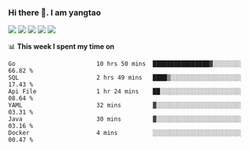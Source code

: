 ### Hi there 👋. I am yangtao 

<!-- **runtu666/runtu666** is a ✨ _special_ ✨ repository because its `README.md` (this file) appears on your GitHub profile. -->

![](https://github-profile-summary-cards.vercel.app/api/cards/profile-details?username=runtu666&theme=github)
![](https://github-profile-summary-cards.vercel.app/api/cards/repos-per-language?username=runtu666&theme=github)
![](https://github-profile-summary-cards.vercel.app/api/cards/most-commit-language?username=runtu666&theme=github)
![](https://github-profile-summary-cards.vercel.app/api/cards/stats?&username=runtu666&theme=github)
![](https://github-profile-summary-cards.vercel.app/api/cards/productive-time?username=runtu666&theme=github)

📊 **This week I spent my time on**
<!--START_SECTION:waka-->

```text
Go                       10 hrs 50 mins  ████████████████▓░░░░░░░░   66.82 %
SQL                      2 hrs 49 mins   ████▒░░░░░░░░░░░░░░░░░░░░   17.43 %
Api File                 1 hr 24 mins    ██░░░░░░░░░░░░░░░░░░░░░░░   08.64 %
YAML                     32 mins         ▓░░░░░░░░░░░░░░░░░░░░░░░░   03.31 %
Java                     30 mins         ▓░░░░░░░░░░░░░░░░░░░░░░░░   03.16 %
Docker                   4 mins          ░░░░░░░░░░░░░░░░░░░░░░░░░   00.47 %
```

<!--END_SECTION:waka-->


[comment]: <> (Here are some ideas to get you started:)

[comment]: <> (- 🔭 I’m currently working on tal)

[comment]: <> (- 🌱 I’m currently learning devops)

[comment]: <> (- 👯 I’m looking to collaborate on ...)

[comment]: <> (- 🤔 I’m looking for help with ...)

[comment]: <> (- 💬 Ask me about ...)

[comment]: <> (- 📫 How to reach me: ...)

[comment]: <> (- 😄 Pronouns: ...)

[comment]: <> (- ⚡ Fun fact: ...)
